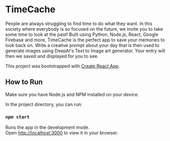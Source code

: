 # TimeCache

People are always struggling to find time to do what they want. In this society where everybody is so focused on the future, we invite you to take some time to look at the past! Built using Python, Node.js, React, Google Firebase and more, TimeCache is the perfect app to save your memories to look back on. Write a creative prompt about your day that is then used to generate images using DeepAI's Text to Image art generator. Your entry will then we saved and displayed for you to see.

This project was bootstrapped with [Create React App](https://github.com/facebook/create-react-app).

## How to Run

Make sure you have Node.js and NPM installed on your device.

In the project directory, you can run:

### `npm start`

Runs the app in the development mode.\
Open [http://localhost:3000](http://localhost:3000) to view it in your browser.
